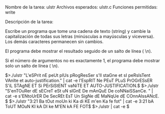 Nombre de la tarea: ulstr
Archivos esperados: ulstr.c
Funciones permitidas: write

Descripción de la tarea:

Escribe un programa que tome una cadena de texto (string) y cambie la capitalización de todas sus letras (minúsculas a mayúsculas y viceversa). Los demás caracteres permanecen sin cambios.

El programa debe mostrar el resultado seguido de un salto de línea ( \n).

Si el número de argumentos no es exactamente 1, el programa debe mostrar solo un salto de línea ( \n).

$>./ulstr "L'eSPrit nE peUt plUs pRogResSer s'Il staGne et sI peRsIsTent VAnIte et auto-justification." | cat -e
l'EspRIT Ne PEuT PLuS PrOGrESsER S'iL STAgNE ET Si PErSiStENT vaNiTE ET AUTO-JUSTIFICATION.$
$>./ulstr "S'enTOuRer dE sECreT eSt uN sIGnE De mAnQuE De coNNaiSSanCe.  " | cat -e
s'ENtoUrER De SecREt EsT Un SigNe dE MaNqUe dE COnnAIssANcE.  $
$>./ulstr "3:21 Ba  tOut  moUn ki Ka di KE m'en Ka fe fot" | cat -e
3:21 bA  ToUT  MOuN KI kA DI ke M'EN kA FE FOT$
$>./ulstr | cat -e
$